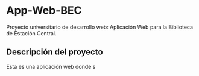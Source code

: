 # App-Web-BEC
Proyecto universitario de desarrollo web: Aplicación Web para la Biblioteca de Estación Central.








## Descripción del proyecto
Esta es una aplicación web donde s
